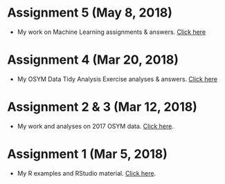 # Assignment 5 (May 8, 2018)

+ My work on Machine Learning assignments & answers.  [Click here](Assignment_4.html)

# Assignment 4 (Mar 20, 2018)

+ My OSYM Data Tidy Analysis Exercise analyses & answers. [Click here](osym_data_analysis_template.html)

# Assignment 2 & 3 (Mar 12, 2018)

+ My work and analyses on 2017 OSYM data. [Click here](Assignment3.html).

# Assignment 1 (Mar 5, 2018)

+ My R examples and RStudio material. [Click here](Assignment1.html).
